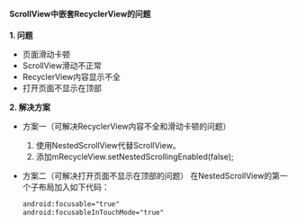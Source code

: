 #### ScrollView中嵌套RecyclerView的问题
**1. 问题**
- 页面滑动卡顿
- ScrollView滑动不正常
- RecyclerView内容显示不全
- 打开页面不显示在顶部

**2. 解决方案**
- 方案一（可解决RecyclerView内容不全和滑动卡顿的问题）
	1) 使用NestedScrollView代替ScrollView。
	2) 添加mRecycleView.setNestedScrollingEnabled(false);

- 方案二（可解决打开页面不显示在顶部的问题）
  在NestedScrollView的第一个子布局加入如下代码：

  ```xml
  android:focusable="true"
  android:focusableInTouchMode="true"
  ```


